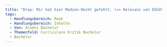 ```yaml
---
title: "Drop: Mir hat hier Medien-Recht gefehlt. (=> Relevanz von DSGVO, Barrierefreiheit etc. in den Fordergrund stellen)"
tags:
  - Handlungsbereich: Reak
  - Handlungsbereich: Inhalte
  - Von: Alumni Bachelor
  - Themenfeld: Curriculare Kritik Bachelor
  - Bachelor
---
```


